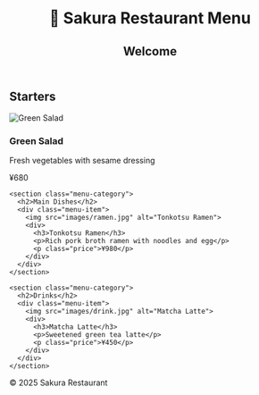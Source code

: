 <!DOCTYPE html>
<html lang="en">
<head>
  <meta charset="UTF-8" />
  <meta name="viewport" content="width=device-width, initial-scale=1.0"/>
  <title>Sakura Restaurant Menu</title>
  <link rel="stylesheet" href="css/style.css" />
</head>
<body>
  <header>
    <h1>🍜 Sakura Restaurant Menu</h1>
    <h2 id="table-info">Welcome</h2>
  </header>

  <main>
    <section class="menu-category">
      <h2>Starters</h2>
      <div class="menu-item">
        <img src="images/salad.jpg" alt="Green Salad">
        <div>
          <h3>Green Salad</h3>
          <p>Fresh vegetables with sesame dressing</p>
          <p class="price">¥680</p>
        </div>
      </div>
    </section>

    <section class="menu-category">
      <h2>Main Dishes</h2>
      <div class="menu-item">
        <img src="images/ramen.jpg" alt="Tonkotsu Ramen">
        <div>
          <h3>Tonkotsu Ramen</h3>
          <p>Rich pork broth ramen with noodles and egg</p>
          <p class="price">¥980</p>
        </div>
      </div>
    </section>

    <section class="menu-category">
      <h2>Drinks</h2>
      <div class="menu-item">
        <img src="images/drink.jpg" alt="Matcha Latte">
        <div>
          <h3>Matcha Latte</h3>
          <p>Sweetened green tea latte</p>
          <p class="price">¥450</p>
        </div>
      </div>
    </section>
  </main>

  <footer>
    <p>© 2025 Sakura Restaurant</p>
  </footer>
  <script src="js/index.js"></script>

  
</body>
</html>
